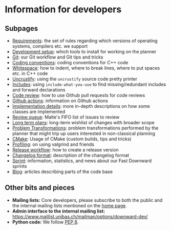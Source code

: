 # Information for developers

## Subpages

-   [Requirements](requirements.md): the set of rules regarding which
    versions of operating systems, compilers etc. we support
-   [Development setup](development-setup.md): which tools to
    install for working on the planner
-   [Git](git.md): our Git workflow and Git tips and tricks
-   [Coding conventions](coding-conventions.md): coding conventions for C++
    code
-   [Whitespace](cpp-whitespace.md): how to indent, where to break
    lines, where to put spaces etc. in C++ code
-   [Uncrustify](uncrustify.md): using the `uncrustify` source code pretty
    printer
-   [Includes](includes.md): using `include-what-you-use` to find
    missing/redundant includes and forward declarations
-   [Code review](code-review.md): how to use Github pull requests for code
    reviews
-   [Github actions](github-actions.md): information on Github
    actions
-   [Implementation details](implementation-details.md): more
    in-depth descriptions on how some classes are implemented
-   [Review queue](ForDevelopers__ReviewQueue.md): Malte's FIFO list of issues to review
-   [Long term plans](long-term-plans.md): long-term wishlist of
    changes with broader scope
-   [Problem Transformations](problem-transformations.md):
    problem transformations performed by the planner that might trip up
    users interested in non-classical planning
-   [CMake](cmake.md): Usage of CMake (custom builds, tips and tricks)
-   [Profiling](profiling.md): on using valgrind and friends
-   [Release workflow](release-workflow.md): how to create a
    release version
-   [Changelog format](changelog-format.md): description of the
    changelog format
-   [Sprint](sprint.md): information, statistics, and news
    about our Fast Downward sprints
-   [Blog](blog/index.md): articles describing parts of the code base

## Other bits and pieces

-   **Mailing lists:** Core developers, please subscribe to both the
    public and the internal mailing lists mentioned on the
    [home page](https://www.fast-downward.org).
-   **Admin interface to the internal mailing list:**
    <https://www.maillist.unibas.ch/mailman/options/downward-dev/>
-   **Python code:** We follow [PEP
    8](http://www.python.org/dev/peps/pep-0008/).
